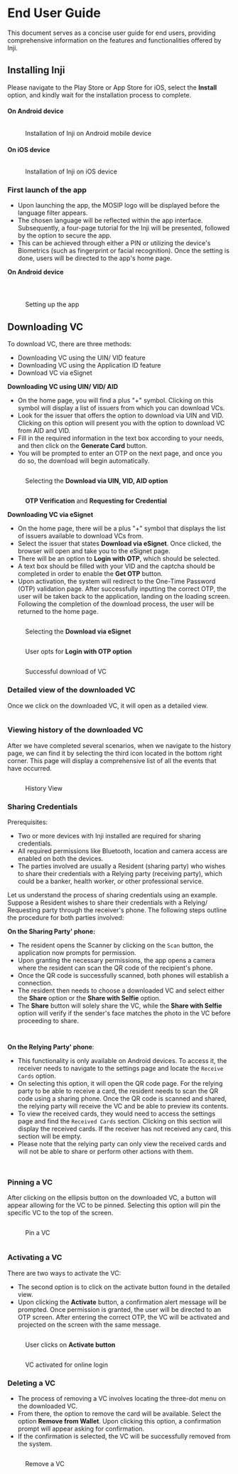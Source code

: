 # End User Guide

This document serves as a concise user guide for end users, providing comprehensive information on the features and functionalities offered by Inji.

## Installing Inji

Please navigate to the Play Store or App Store for iOS, select the **Install** option, and kindly wait for the installation process to complete.

#### On Android device

<figure><img src=".gitbook/assets/inji-install-android.png" alt=""><figcaption><p>Installation of Inji on Android mobile device</p></figcaption></figure>

#### On iOS device

<figure><img src=".gitbook/assets/inji-install-ios (1).png" alt=""><figcaption><p>Installation of Inji on iOS device</p></figcaption></figure>

### First launch of the app

* Upon launching the app, the MOSIP logo will be displayed before the language filter appears.
* The chosen language will be reflected within the app interface. Subsequently, a four-page tutorial for the Inji will be presented, followed by the option to secure the app.
* This can be achieved through either a PIN or utilizing the device's Biometrics (such as fingerprint or facial recognition). Once the setting is done, users will be directed to the app's home page.

**On Android device**

<figure><img src=".gitbook/assets/TourGuide1.png" alt=""><figcaption></figcaption></figure>



<figure><img src=".gitbook/assets/tourguide2.png" alt=""><figcaption></figcaption></figure>

<figure><img src=".gitbook/assets/first-launch-Page-3.png" alt=""><figcaption><p>Setting up the app</p></figcaption></figure>

## Downloading VC

To download VC, there are three methods:

* Downloading VC using the UIN/ VID feature
* Downloading VC using the Application ID feature
* Download VC via eSignet

**Downloading VC using UIN/ VID/ AID**

* On the home page, you will find a plus "+" symbol. Clicking on this symbol will display a list of issuers from which you can download VCs.
* Look for the issuer that offers the option to download via UIN and VID. Clicking on this option will present you with the option to download VC from AID and VID.
* Fill in the required information in the text box according to your needs, and then click on the **Generate Card** button.
* You will be prompted to enter an OTP on the next page, and once you do so, the download will begin automatically.

<figure><img src=".gitbook/assets/inji-download-via-uin-Page-1.png" alt=""><figcaption><p>Selecting the <strong>Download via UIN, VID, AID option</strong></p></figcaption></figure>

<figure><img src=".gitbook/assets/inji-download-via-uin-Page-2.png" alt=""><figcaption><p><strong>OTP Verification</strong> and <strong>Requesting for Credential</strong></p></figcaption></figure>

**Downloading VC via eSignet**

* On the home page, there will be a plus "+" symbol that displays the list of issuers available to download VCs from.
* Select the issuer that states **Download via eSignet**. Once clicked, the browser will open and take you to the eSignet page.
* There will be an option to **Login with OTP**, which should be selected.
* A text box should be filled with your VID and the captcha should be completed in order to enable the **Get OTP** button.
* Upon activation, the system will redirect to the One-Time Password (OTP) validation page. After successfully inputting the correct OTP, the user will be taken back to the application, landing on the loading screen. Following the completion of the download process, the user will be returned to the home page.

<figure><img src=".gitbook/assets/inji-download-via-esignet-Page-1.png" alt=""><figcaption><p>Selecting the <strong>Download via eSignet</strong></p></figcaption></figure>

<figure><img src=".gitbook/assets/inji-download-via-esignet-Page-2.png" alt=""><figcaption><p>User opts for <strong>Login with OTP option</strong></p></figcaption></figure>

<figure><img src=".gitbook/assets/inji-download-via-esignet-Page-3.png" alt=""><figcaption><p>Successful download of VC</p></figcaption></figure>

### Detailed view of the downloaded VC

Once we click on the downloaded VC, it will open as a detailed view.

<figure><img src=".gitbook/assets/detailed-vc-view.png" alt=""><figcaption></figcaption></figure>

### Viewing history of the downloaded VC

After we have completed several scenarios, when we navigate to the history page, we can find it by selecting the third icon located in the bottom right corner. This page will display a comprehensive list of all the events that have occurred.

<figure><img src=".gitbook/assets/detailed-viewVC-history.png" alt=""><figcaption><p>History View</p></figcaption></figure>

### Sharing Credentials

Prerequisites:

* Two or more devices with Inji installed are required for sharing credentials.
* All required permissions like Bluetooth, location and camera access are enabled on both the devices.
* The parties involved are usually a Resident (sharing party) who wishes to share their credentials with a Relying party (receiving party), which could be a banker, health worker, or other professional service.

Let us understand the process of sharing credentials using an example. Suppose a Resident wishes to share their credentials with a Relying/ Requesting party through the receiver's phone. The following steps outline the procedure for both parties involved:

**On the Sharing Party' phone:**

* The resident opens the Scanner by clicking on the `Scan` button, the application now prompts for permission.
* Upon granting the necessary permissions, the app opens a camera where the resident can scan the QR code of the recipient's phone.
* Once the QR code is successfully scanned, both phones will establish a connection.
* The resident then needs to choose a downloaded VC and select either the **Share** option or the **Share with Selfie** option.
* The **Share** button will solely share the VC, while the **Share with Selfie** option will verify if the sender's face matches the photo in the VC before proceeding to share.

<figure><img src=".gitbook/assets/sharing-Page-1.png" alt=""><figcaption></figcaption></figure>

<figure><img src=".gitbook/assets/sharing-Page-2.png" alt=""><figcaption></figcaption></figure>

**On the Relying Party' phone**:

* This functionality is only available on Android devices. To access it, the receiver needs to navigate to the settings page and locate the `Receive Cards` option.
* On selecting this option, it will open the QR code page. For the relying party to be able to receive a card, the resident needs to scan the QR code using a sharing phone. Once the QR code is scanned and shared, the relying party will receive the VC and be able to preview its contents.
* To view the received cards, they would need to access the settings page and find the `Received Cards` section. Clicking on this section will display the received cards. If the receiver has not received any card, this section will be empty.
* Please note that the relying party can only view the received cards and will not be able to share or perform other actions with them.

<figure><img src=".gitbook/assets/sharing-Page-3.png" alt=""><figcaption></figcaption></figure>

<figure><img src=".gitbook/assets/sharing-Page-4.png" alt=""><figcaption></figcaption></figure>

### Pinning a VC

After clicking on the ellipsis button on the downloaded VC, a button will appear allowing for the VC to be pinned. Selecting this option will pin the specific VC to the top of the screen.

<figure><img src=".gitbook/assets/detailed-vc-view-pin.png" alt=""><figcaption><p>Pin a VC</p></figcaption></figure>

<figure><img src=".gitbook/assets/sharing-Page-4.png" alt=""><figcaption></figcaption></figure>

### Activating a VC

There are two ways to activate the VC:

* The second option is to click on the activate button found in the detailed view.
* Upon clicking the **Activate** button, a confirmation alert message will be prompted. Once permission is granted, the user will be directed to an OTP screen. After entering the correct OTP, the VC will be activated and projected on the screen with the same message.

<figure><img src=".gitbook/assets/activate-vc-new-Page-1.png" alt=""><figcaption><p>User clicks on <strong>Activate button</strong></p></figcaption></figure>

<figure><img src=".gitbook/assets/activate-vc-new-Page-2.png" alt=""><figcaption><p>VC activated for online login</p></figcaption></figure>

### Deleting a VC

* The process of removing a VC involves locating the three-dot menu on the downloaded VC.
* From there, the option to remove the card will be available. Select the option **Remove from Wallet**. Upon clicking this option, a confirmation prompt will appear asking for confirmation.
* If the confirmation is selected, the VC will be successfully removed from the system.

<figure><img src=".gitbook/assets/activate-vc-new-deleteVC.png" alt=""><figcaption><p>Remove a VC</p></figcaption></figure>
